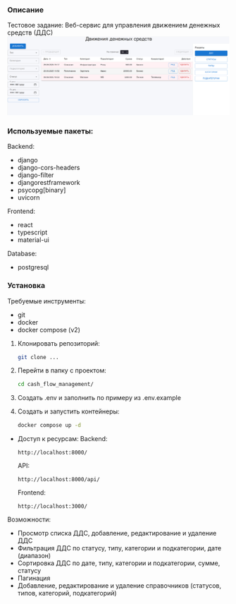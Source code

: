 ### Описание
   Тестовое задание: Веб-сервис для управления движением денежных средств (ДДС)
   ![Скриншот](https://github.com/Asterrus/cash_flow_management/blob/main/assets/main.png)

### Используемые пакеты:
Backend:
* django
* django-cors-headers
* django-filter
* djangorestframework
* psycopg[binary]
* uvicorn

Frontend:
* react
* typescript
* material-ui

Database:
* postgresql

### Установка
Требуемые инструменты:
* git
* docker
* docker compose (v2)

1. Клонировать репозиторий:

   ```bash
   git clone ...
   ```

2. Перейти в папку с проектом:

   ```bash
   cd cash_flow_management/
   ```
3. Создать .env и заполнить по примеру из .env.example

4. Создать и запустить контейнеры:

   ```bash
   docker compose up -d
   ```

* Доступ к ресурсам:
   Backend:
   ```
   http://localhost:8000/
   ```
   API:
   ```
   http://localhost:8000/api/
   ```
   Frontend:
   ```
   http://localhost:3000/
   ```

Возможности:
   * Просмотр списка ДДС, добавление, редактирование и удаление ДДС
   * Фильтрация ДДС по статусу, типу, категории и подкатегории, дате (диапазон)
   * Сортировка ДДС по дате, типу, категории и подкатегории, сумме, статусу
   * Пагинация
   * Добавление, редактирование и удаление справочников (статусов, типов, категорий, подкатегорий)
   
   